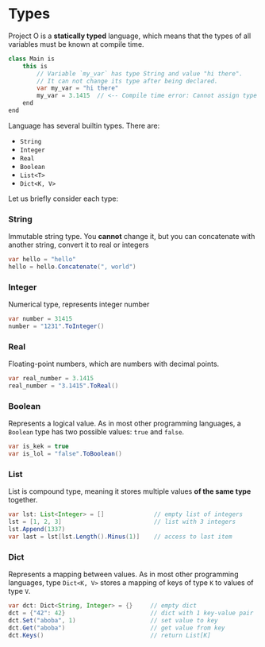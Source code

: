# Types

Project O is a **statically typed** language, which means that the types of all variables must be known at compile time.

```java
class Main is
    this is
        // Variable `my_var` has type String and value "hi there".
        // It can not change its type after being declared.
        var my_var = "hi there"
        my_var = 3.1415  // <-- Compile time error: Cannot assign type Real to type String
    end
end
```

Language has several builtin types. There are:

+ `String`
+ `Integer`
+ `Real`
+ `Boolean`
+ `List<T>`
+ `Dict<K, V>`

Let us briefly consider each type: 

### String

Immutable string type. You **cannot** change it, but you can concatenate with another string, convert it to real or integers 

```java
var hello = "hello"
hello = hello.Concatenate(", world")
```

### Integer

Numerical type, represents integer number

```java
var number = 31415
number = "1231".ToInteger()
```

### Real 

Floating-point numbers, which are numbers with decimal points.

```java
var real_number = 3.1415
real_number = "3.1415".ToReal()
```

### Boolean

Represents a logical value. As in most other programming languages, a `Boolean` type has two possible values: `true` and `false`.


```java
var is_kek = true
var is_lol = "false".ToBoolean()
```

### List

List is compound type, meaning it stores multiple values **of the same type** together.

```java
var lst: List<Integer> = []              // empty list of integers
lst = [1, 2, 3]                          // list with 3 integers
lst.Append(1337)
var last = lst[lst.Length().Minus(1)]    // access to last item
```


### Dict

Represents a mapping between values. As in most other programming languages, type `Dict<K, V>` stores a mapping of keys of type `K` to values of type `V`.


```java
var dct: Dict<String, Integer> = {}     // empty dict
dct = {"42": 42}                        // dict with 1 key-value pair
dct.Set("aboba", 1)                     // set value to key
dct.Get("aboba")                        // get value from key
dct.Keys()                              // return List[K]
```
